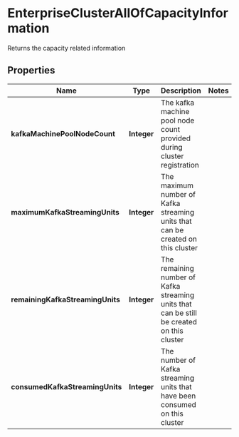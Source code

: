 

# EnterpriseClusterAllOfCapacityInformation

Returns the capacity related information

## Properties

Name | Type | Description | Notes
------------ | ------------- | ------------- | -------------
**kafkaMachinePoolNodeCount** | **Integer** | The kafka machine pool node count provided during cluster registration | 
**maximumKafkaStreamingUnits** | **Integer** | The maximum number of Kafka streaming units that can be created on this cluster | 
**remainingKafkaStreamingUnits** | **Integer** | The remaining number of Kafka streaming units that can be still be created on this cluster | 
**consumedKafkaStreamingUnits** | **Integer** | The number of Kafka streaming units that have been consumed on this cluster | 



